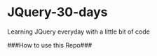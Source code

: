 JQuery-30-days
==============

Learning JQuery everyday with a little bit of code

###How to use this Repo###

